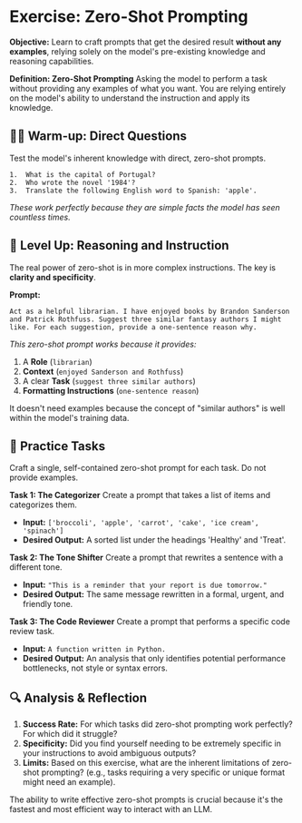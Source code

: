 # Exercise: Zero-Shot Prompting

**Objective:** Learn to craft prompts that get the desired result **without any examples**, relying solely on the model's pre-existing knowledge and reasoning capabilities.

**Definition: Zero-Shot Prompting**
Asking the model to perform a task without providing any examples of what you want. You are relying entirely on the model's ability to understand the instruction and apply its knowledge.

## 🏋️‍♂️ Warm-up: Direct Questions

Test the model's inherent knowledge with direct, zero-shot prompts.

```
1.  What is the capital of Portugal?
2.  Who wrote the novel '1984'?
3.  Translate the following English word to Spanish: 'apple'.
```
*These work perfectly because they are simple facts the model has seen countless times.*

## 🧠 Level Up: Reasoning and Instruction

The real power of zero-shot is in more complex instructions. The key is **clarity and specificity**.

**Prompt:**
```
Act as a helpful librarian. I have enjoyed books by Brandon Sanderson and Patrick Rothfuss. Suggest three similar fantasy authors I might like. For each suggestion, provide a one-sentence reason why.
```
*This zero-shot prompt works because it provides:*
1.  A **Role** (`librarian`)
2.  **Context** (`enjoyed Sanderson and Rothfuss`)
3.  A clear **Task** (`suggest three similar authors`)
4.  **Formatting Instructions** (`one-sentence reason`)

It doesn't need examples because the concept of "similar authors" is well within the model's training data.

## 🎯 Practice Tasks

Craft a single, self-contained zero-shot prompt for each task. Do not provide examples.

**Task 1: The Categorizer**
Create a prompt that takes a list of items and categorizes them.
*   **Input:** `['broccoli', 'apple', 'carrot', 'cake', 'ice cream', 'spinach']`
*   **Desired Output:** A sorted list under the headings 'Healthy' and 'Treat'.

**Task 2: The Tone Shifter**
Create a prompt that rewrites a sentence with a different tone.
*   **Input:** `"This is a reminder that your report is due tomorrow."`
*   **Desired Output:** The same message rewritten in a formal, urgent, and friendly tone.

**Task 3: The Code Reviewer**
Create a prompt that performs a specific code review task.
*   **Input:** `A function written in Python.`
*   **Desired Output:** An analysis that only identifies potential performance bottlenecks, not style or syntax errors.

## 🔍 Analysis & Reflection

1.  **Success Rate:** For which tasks did zero-shot prompting work perfectly? For which did it struggle?
2.  **Specificity:** Did you find yourself needing to be extremely specific in your instructions to avoid ambiguous outputs?
3.  **Limits:** Based on this exercise, what are the inherent limitations of zero-shot prompting? (e.g., tasks requiring a very specific or unique format might need an example).

The ability to write effective zero-shot prompts is crucial because it's the fastest and most efficient way to interact with an LLM.